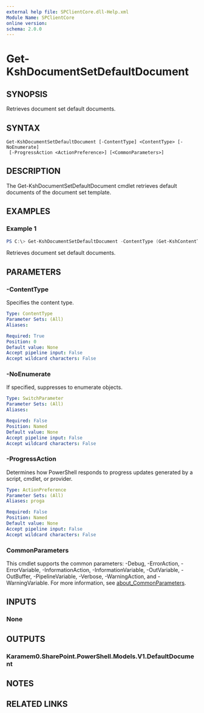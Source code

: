 ```yaml
---
external help file: SPClientCore.dll-Help.xml
Module Name: SPClientCore
online version:
schema: 2.0.0
---
```


# Get-KshDocumentSetDefaultDocument

## SYNOPSIS
Retrieves document set default documents.

## SYNTAX

```
Get-KshDocumentSetDefaultDocument [-ContentType] <ContentType> [-NoEnumerate]
 [-ProgressAction <ActionPreference>] [<CommonParameters>]
```

## DESCRIPTION
The Get-KshDocumentSetDefaultDocument cmdlet retrieves default documents of the document set template.

## EXAMPLES

### Example 1
```powershell
PS C:\> Get-KshDocumentSetDefaultDocument -ContentType (Get-KshContentType -ContentTypeId '0x0120D5200014BC33BECFD5C340922C6D6CECC7830D')
```

Retrieves document set default documents.

## PARAMETERS

### -ContentType
Specifies the content type.

```yaml
Type: ContentType
Parameter Sets: (All)
Aliases:

Required: True
Position: 0
Default value: None
Accept pipeline input: False
Accept wildcard characters: False
```

### -NoEnumerate
If specified, suppresses to enumerate objects.

```yaml
Type: SwitchParameter
Parameter Sets: (All)
Aliases:

Required: False
Position: Named
Default value: None
Accept pipeline input: False
Accept wildcard characters: False
```

### -ProgressAction
Determines how PowerShell responds to progress updates generated by a script, cmdlet, or provider.

```yaml
Type: ActionPreference
Parameter Sets: (All)
Aliases: proga

Required: False
Position: Named
Default value: None
Accept pipeline input: False
Accept wildcard characters: False
```

### CommonParameters
This cmdlet supports the common parameters: -Debug, -ErrorAction, -ErrorVariable, -InformationAction, -InformationVariable, -OutVariable, -OutBuffer, -PipelineVariable, -Verbose, -WarningAction, and -WarningVariable. For more information, see [about_CommonParameters](http://go.microsoft.com/fwlink/?LinkID=113216).

## INPUTS

### None

## OUTPUTS

### Karamem0.SharePoint.PowerShell.Models.V1.DefaultDocument

## NOTES

## RELATED LINKS
